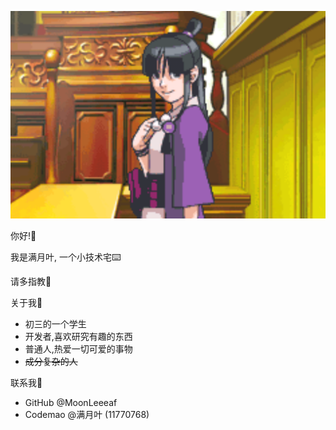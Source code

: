 ![绫里 真宵](Maya.png)

你好!🌴

我是满月叶, 一个小技术宅⌨️

请多指教🍉

关于我🌷
  * 初三的一个学生
  * 开发者,喜欢研究有趣的东西
  * 普通人,热爱一切可爱的事物
  * ~~成分复杂的人~~

联系我💮
  * G‌i‌t‌H‌u‌b @MoonLeeeaf
  * Codemao @满月叶 (11770768)
